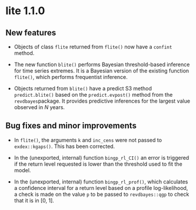 # lite 1.1.0

## New features

* Objects of class `flite` returned from `flite()` now have a `confint` method.

* The new function `blite()` performs Bayesian threshold-based inference for time series extremes.  It is a Bayesian version of the existing function `flite()`, which performs frequentist inference.  

* Objects returned from `blite()` have a predict S3 method `predict.blite()` based on the `predict.evpost()` method from the `revdbayes`package.  It provides predictive inferences for the largest value observed in *N* years.

## Bug fixes and minor improvements

* In `flite()`, the arguments `k` and `inc_cens` were not passed to `exdex::kgaps()`.  This has been corrected.

* In the (unexported, internal) function `bingp_rl_CI()` an error is triggered if the return level requested is lower than the threshold used to fit the model.

* In the (unexported, internal) function `bingp_rl_prof()`, which calculates a confidence interval for a return level based on a profile log-likelihood, a check is made on the value `p` to be passed to `revdbayes::qgp` to check that it is in [0, 1].
